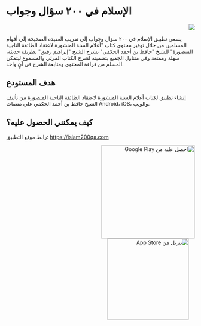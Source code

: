 # الإسلام في ٢٠٠ سؤال وجواب

<div dir="rtl">
  <a href="https://app.netlify.com/sites/islam200qa/deploys">
    <img src="https://api.netlify.com/api/v1/badges/d2c597b8-8fa7-440f-a3c5-df88cc80c7ff/deploy-status"/>
  </a>
</div>

يسعى تطبيق الإسلام في ٢٠٠ سؤال وجواب إلى تقريب العقيدة الصحيحة إلى أفهام المسلمين من خلال توفير محتوى كتاب "أعلام السنة المنشورة لاعتقاد الطائفة الناجية المنصورة" للشيخ "حافظ بن أحمد الحكمي" بشرح الشيخ "إبراهيم رفيق" بطريقة حديثة، سهلة وممتعة وفي متناول الجميع بتضمينه لشرح الكتاب المرئي والمسموع ليتمكن المسلم من قراءة المحتوى ومتابعة الشرح في آنٍ واحد.

## هدف المستودع 

إنشاء تطبيق لكتاب أعلام السنة المنشورة لاعتقاد الطائفة الناجية المنصورة من تأليف الشيخ حافظ بن أحمد الحكمي على منصات Android، iOS، والويب.

## كيف يمكنني الحصول عليه؟

رابط موقع التطبيق: https://islam200qa.com

<div dir="rtl">
  <a href='https://play.google.com/store/apps/details?id=com.easybooks.islam200qa&pcampaignid=pcampaignidMKT-Other-global-all-co-prtnr-py-PartBadge-Mar2515-1'><img width="250" alt='احصل عليه من Google Play' src='https://play.google.com/intl/en_us/badges/static/images/badges/ar_badge_web_generic.png'/></a>
</div>

<div dir="rtl">
  &nbsp;&nbsp;&nbsp;&nbsp;<a href="https://apps.apple.com/us/app/%D8%A7%D9%84%D8%A5%D8%B3%D9%84%D8%A7%D9%85-%D9%81%D9%8A-%D9%A2%D9%A0%D9%A0-%D8%B3%D8%A4%D8%A7%D9%84-%D9%88%D8%AC%D9%88%D8%A7%D8%A8/id6443937509?itsct=apps_box_badge&amp;itscg=30200"><img width="218" src="https://tools.applemediaservices.com/api/badges/download-on-the-app-store/black/ar-ar?size=250x83&amp;releaseDate=1666569600&h=596866d6a8c8a1740b18ff08760b217a" alt="تنزيل من App Store"/></a>
</div>
